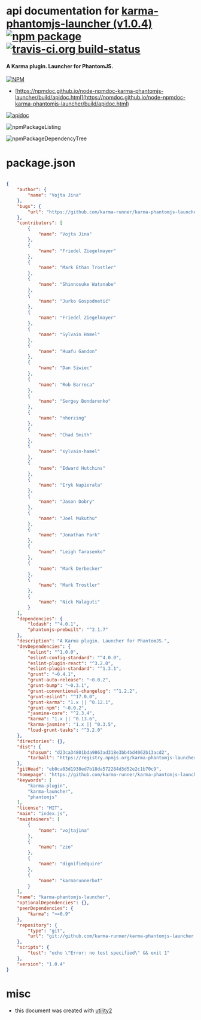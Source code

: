 # api documentation for  [karma-phantomjs-launcher (v1.0.4)](https://github.com/karma-runner/karma-phantomjs-launcher#readme)  [![npm package](https://img.shields.io/npm/v/npmdoc-karma-phantomjs-launcher.svg?style=flat-square)](https://www.npmjs.org/package/npmdoc-karma-phantomjs-launcher) [![travis-ci.org build-status](https://api.travis-ci.org/npmdoc/node-npmdoc-karma-phantomjs-launcher.svg)](https://travis-ci.org/npmdoc/node-npmdoc-karma-phantomjs-launcher)
#### A Karma plugin. Launcher for PhantomJS.

[![NPM](https://nodei.co/npm/karma-phantomjs-launcher.png?downloads=true&downloadRank=true&stars=true)](https://www.npmjs.com/package/karma-phantomjs-launcher)

- [https://npmdoc.github.io/node-npmdoc-karma-phantomjs-launcher/build/apidoc.html](https://npmdoc.github.io/node-npmdoc-karma-phantomjs-launcher/build/apidoc.html)

[![apidoc](https://npmdoc.github.io/node-npmdoc-karma-phantomjs-launcher/build/screenCapture.buildCi.browser.%252Ftmp%252Fbuild%252Fapidoc.html.png)](https://npmdoc.github.io/node-npmdoc-karma-phantomjs-launcher/build/apidoc.html)

![npmPackageListing](https://npmdoc.github.io/node-npmdoc-karma-phantomjs-launcher/build/screenCapture.npmPackageListing.svg)

![npmPackageDependencyTree](https://npmdoc.github.io/node-npmdoc-karma-phantomjs-launcher/build/screenCapture.npmPackageDependencyTree.svg)



# package.json

```json

{
    "author": {
        "name": "Vojta Jina"
    },
    "bugs": {
        "url": "https://github.com/karma-runner/karma-phantomjs-launcher/issues"
    },
    "contributors": [
        {
            "name": "Vojta Jina"
        },
        {
            "name": "Friedel Ziegelmayer"
        },
        {
            "name": "Mark Ethan Trostler"
        },
        {
            "name": "Shinnosuke Watanabe"
        },
        {
            "name": "Jurko Gospodnetić"
        },
        {
            "name": "Friedel Ziegelmayer"
        },
        {
            "name": "Sylvain Hamel"
        },
        {
            "name": "Huafu Gandon"
        },
        {
            "name": "Dan Siwiec"
        },
        {
            "name": "Rob Barreca"
        },
        {
            "name": "Sergey Bondarenko"
        },
        {
            "name": "nherzing"
        },
        {
            "name": "Chad Smith"
        },
        {
            "name": "sylvain-hamel"
        },
        {
            "name": "Edward Hutchins"
        },
        {
            "name": "Eryk Napierała"
        },
        {
            "name": "Jason Dobry"
        },
        {
            "name": "Joel Mukuthu"
        },
        {
            "name": "Jonathan Park"
        },
        {
            "name": "Leigh Tarasenko"
        },
        {
            "name": "Mark Derbecker"
        },
        {
            "name": "Mark Trostler"
        },
        {
            "name": "Nick Malaguti"
        }
    ],
    "dependencies": {
        "lodash": "^4.0.1",
        "phantomjs-prebuilt": "^2.1.7"
    },
    "description": "A Karma plugin. Launcher for PhantomJS.",
    "devDependencies": {
        "eslint": "^1.0.0",
        "eslint-config-standard": "^4.0.0",
        "eslint-plugin-react": "^3.2.0",
        "eslint-plugin-standard": "^1.3.1",
        "grunt": "~0.4.1",
        "grunt-auto-release": "~0.0.2",
        "grunt-bump": "~0.3.1",
        "grunt-conventional-changelog": "^1.2.2",
        "grunt-eslint": "^17.0.0",
        "grunt-karma": "1.x || ^0.12.1",
        "grunt-npm": "~0.0.2",
        "jasmine-core": "^2.3.4",
        "karma": "1.x || ^0.13.6",
        "karma-jasmine": "1.x || ^0.3.5",
        "load-grunt-tasks": "^3.2.0"
    },
    "directories": {},
    "dist": {
        "shasum": "d23ca34801bda9863ad318e3bb4bd4062b13acd2",
        "tarball": "https://registry.npmjs.org/karma-phantomjs-launcher/-/karma-phantomjs-launcher-1.0.4.tgz"
    },
    "gitHead": "eb0ca03d1938ed7b18da572284d3d52e2c1b70c9",
    "homepage": "https://github.com/karma-runner/karma-phantomjs-launcher#readme",
    "keywords": [
        "karma-plugin",
        "karma-launcher",
        "phantomjs"
    ],
    "license": "MIT",
    "main": "index.js",
    "maintainers": [
        {
            "name": "vojtajina"
        },
        {
            "name": "zzo"
        },
        {
            "name": "dignifiedquire"
        },
        {
            "name": "karmarunnerbot"
        }
    ],
    "name": "karma-phantomjs-launcher",
    "optionalDependencies": {},
    "peerDependencies": {
        "karma": ">=0.9"
    },
    "repository": {
        "type": "git",
        "url": "git://github.com/karma-runner/karma-phantomjs-launcher.git"
    },
    "scripts": {
        "test": "echo \"Error: no test specified\" && exit 1"
    },
    "version": "1.0.4"
}
```



# misc
- this document was created with [utility2](https://github.com/kaizhu256/node-utility2)
